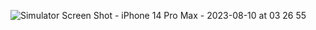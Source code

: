 ![Simulator Screen Shot - iPhone 14 Pro Max - 2023-08-10 at 03 26 55](https://github.com/aboashraf169/MapApp/assets/55472716/223c2fa2-5db9-422b-8c59-4fdb48a3127c)

